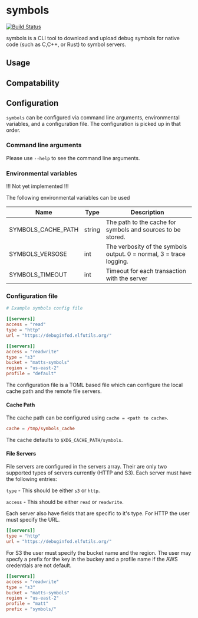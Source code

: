 # symbols

[![Build Status](https://mattschulte.visualstudio.com/dbg/_apis/build/status/schultetwin1.dbg?branchName=master)](https://mattschulte.visualstudio.com/dbg/_build/latest?definitionId=1&branchName=master)

symbols is a CLI tool to download and upload debug symbols for native code
(such as C,C++, or Rust) to symbol servers.

## Usage

## Compatability

## Configuration

`symbols` can be configured via command line arguments, environmental
variables, and a configuration file. The configuration is picked up in that
order.

### Command line arguments

Please use `--help` to see the command line arguments.

### Environmental variables

!!! Not yet implemented !!!

The following environmental variables can be used

| Name                | Type   | Description                                                         |
|---------------------|--------|---------------------------------------------------------------------|
| SYMBOLS_CACHE_PATH  | string | The path to the cache for symbols and sources to be stored.         |
| SYMBOLS_VERSOSE     | int    | The verbosity of the symbols output. 0 = normal, 3 = trace logging. |
| SYMBOLS_TIMEOUT     | int    | Timeout for each transaction with the server                        |

### Configuration file

```toml
# Example symbols config file

[[servers]]
access = "read"
type = "http"
url = "https://debuginfod.elfutils.org/"

[[servers]]
access = "readwrite"
type = "s3"
bucket = "matts-symbols"
region = "us-east-2"
profile = "default"
```

The configuration file is a TOML based file which can configure the local
cache path and the remote file servers.

#### Cache Path

The cache path can be configured using `cache = <path to cache>`.

```toml
cache = /tmp/symbols_cache
```

The cache defaults to `$XDG_CACHE_PATH/symbols`.

#### File Servers

File servers are configured in the servers array. Their are only two
supported types of servers currently (HTTP and S3). Each server must have the
following entries:

`type` - This should be either `s3` or `http`.

`access` - This should be either `read` or `readwrite`.

Each server also have fields that are specific to it's type. For HTTP the user must specify the URL.

```toml
[[servers]]
type = "http"
url = "https://debuginfod.elfutils.org/"
```

For S3 the user must specify the bucket name and the region. The user may
specfy a prefix for the key in the buckey and a profile name if the AWS
credentials are not default.

```toml
[[servers]]
access = "readwrite"
type = "s3"
bucket = "matts-symbols"
region = "us-east-2"
profile = "matt"
prefix = "symbols/"
```